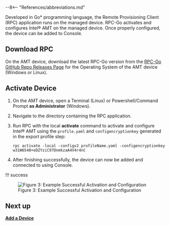 --8<-- "References/abbreviations.md"

Developed in Go* programming language, the Remote Provisioning Client (RPC) application runs on the managed device. RPC-Go activates and configures Intel® AMT on the managed device. Once properly configured, the device can be added to Console.

## Download RPC

On the AMT device, download the latest RPC-Go version from the [RPC-Go GitHub Repo Releases Page](https://github.com/device-management-toolkit/rpc-go/releases) for the Operating System of the AMT device (Windows or Linux).

## Activate Device

1. On the AMT device, open a Terminal (Linux) or Powershell/Command Prompt **as Administrator** (Windows).

2. Navigate to the directory containing the RPC application.

3. Run RPC with the local **activate** command to activate and configure Intel® AMT using the `profile.yaml` and `configencryptionkey` generated in the export profile step:

    ```
    rpc activate -local -configv2 profileName.yaml -configencryptionkey w31W6548+eDZYziC97DnmkzaA4V4r4nC
    ```

4. After finishing successfully, the device can now be added and connected to using Console. 

!!! success
    <figure class="figure-image">
        <img src="..\..\..\assets\images\screenshots\Console_DeviceActivation.png" alt="Figure 3: Example Successful Activation and Configuration">
        <figcaption>Figure 3: Example Successful Activation and Configuration</figcaption>
    </figure>

## Next up

[**Add a Device**](addDevice.md)